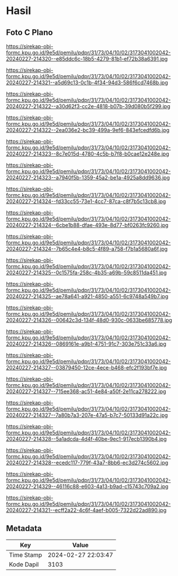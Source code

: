 # Hasil

## Foto C Plano

https://sirekap-obj-formc.kpu.go.id/9e5d/pemilu/pdpr/31/73/04/10/02/3173041002042-20240227-214320--e85ddc6c-18b5-4279-81b1-ef72b38a6391.jpg

https://sirekap-obj-formc.kpu.go.id/9e5d/pemilu/pdpr/31/73/04/10/02/3173041002042-20240227-214321--a5d69c13-0c1b-4f34-94d3-586f6cd7468b.jpg

https://sirekap-obj-formc.kpu.go.id/9e5d/pemilu/pdpr/31/73/04/10/02/3173041002042-20240227-214322--a30d62f3-cc2e-4818-b07b-39d080b5f299.jpg

https://sirekap-obj-formc.kpu.go.id/9e5d/pemilu/pdpr/31/73/04/10/02/3173041002042-20240227-214322--2ea036e2-bc39-499a-9ef6-843efcedfd6b.jpg

https://sirekap-obj-formc.kpu.go.id/9e5d/pemilu/pdpr/31/73/04/10/02/3173041002042-20240227-214323--8c7e015d-4780-4c5b-b7f8-b0cae12e248e.jpg

https://sirekap-obj-formc.kpu.go.id/9e5d/pemilu/pdpr/31/73/04/10/02/3173041002042-20240227-214323--a7940f5b-1359-45a2-be1a-4925a8dd9636.jpg

https://sirekap-obj-formc.kpu.go.id/9e5d/pemilu/pdpr/31/73/04/10/02/3173041002042-20240227-214324--fd33cc55-73e1-4cc7-87ca-c8f7b5c13cb8.jpg

https://sirekap-obj-formc.kpu.go.id/9e5d/pemilu/pdpr/31/73/04/10/02/3173041002042-20240227-214324--6cbe1b88-dfae-493e-8d77-bf0263fc9260.jpg

https://sirekap-obj-formc.kpu.go.id/9e5d/pemilu/pdpr/31/73/04/10/02/3173041002042-20240227-214324--7b65c4e4-b8c5-4f89-a758-f7b1a5680a6f.jpg

https://sirekap-obj-formc.kpu.go.id/9e5d/pemilu/pdpr/31/73/04/10/02/3173041002042-20240227-214325--0c1575fa-258c-4b35-a69b-59c8511da451.jpg

https://sirekap-obj-formc.kpu.go.id/9e5d/pemilu/pdpr/31/73/04/10/02/3173041002042-20240227-214325--ae78a641-a921-4850-a551-6c9748a549b7.jpg

https://sirekap-obj-formc.kpu.go.id/9e5d/pemilu/pdpr/31/73/04/10/02/3173041002042-20240227-214326--00642c3d-134f-48d0-930c-0633be685778.jpg

https://sirekap-obj-formc.kpu.go.id/9e5d/pemilu/pdpr/31/73/04/10/02/3173041002042-20240227-214326--0869161e-a9b1-4751-91c7-303e751c33a6.jpg

https://sirekap-obj-formc.kpu.go.id/9e5d/pemilu/pdpr/31/73/04/10/02/3173041002042-20240227-214327--03879450-12ce-4ece-b468-efc2f193bf7e.jpg

https://sirekap-obj-formc.kpu.go.id/9e5d/pemilu/pdpr/31/73/04/10/02/3173041002042-20240227-214327--715ee368-ac51-4e84-a50f-2e11ca278222.jpg

https://sirekap-obj-formc.kpu.go.id/9e5d/pemilu/pdpr/31/73/04/10/02/3173041002042-20240227-214327--7a80b7a3-207e-47a5-b7c7-50133d91a22c.jpg

https://sirekap-obj-formc.kpu.go.id/9e5d/pemilu/pdpr/31/73/04/10/02/3173041002042-20240227-214328--5a1adcda-4d4f-40be-9ec1-917ecb1390b4.jpg

https://sirekap-obj-formc.kpu.go.id/9e5d/pemilu/pdpr/31/73/04/10/02/3173041002042-20240227-214328--ecedc117-779f-43a7-8bb6-ec3d274c5602.jpg

https://sirekap-obj-formc.kpu.go.id/9e5d/pemilu/pdpr/31/73/04/10/02/3173041002042-20240227-214329--46116c88-e603-4a13-b9ad-c15743c709a2.jpg

https://sirekap-obj-formc.kpu.go.id/9e5d/pemilu/pdpr/31/73/04/10/02/3173041002042-20240227-214321--ecff2a22-4c6f-4aef-b005-7322d22ad890.jpg


## Metadata

| Key        | Value               |
| ---------- | ------------------- |
| Time Stamp | 2024-02-27 22:03:47 |
| Kode Dapil | 3103                |



